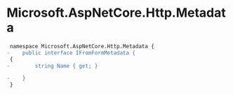 # Microsoft.AspNetCore.Http.Metadata

``` diff
 namespace Microsoft.AspNetCore.Http.Metadata {
-    public interface IFromFormMetadata {
 {
-        string Name { get; }

-    }
 }
```

